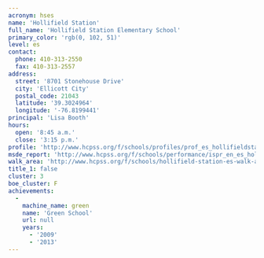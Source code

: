 ```yaml
---
acronym: hses
name: 'Hollifield Station'
full_name: 'Hollifield Station Elementary School'
primary_color: 'rgb(0, 102, 51)'
level: es
contact:
  phone: 410-313-2550
  fax: 410-313-2557
address:
  street: '8701 Stonehouse Drive'
  city: 'Ellicott City'
  postal_code: 21043
  latitude: '39.3024964'
  longitude: '-76.8199441'
principal: 'Lisa Booth'
hours:
  open: '8:45 a.m.'
  close: '3:15 p.m.'
profile: 'http://www.hcpss.org/f/schools/profiles/prof_es_hollifieldstation.pdf'
msde_report: 'http://www.hcpss.org/f/schools/performance/ispr_en_es_hollifieldstation.pdf'
walk_area: 'http://www.hcpss.org/f/schools/hollifield-station-es-walk-area.pdf'
title_1: false
cluster: 3
boe_cluster: F
achievements:
  -
    machine_name: green
    name: 'Green School'
    url: null
    years:
      - '2009'
      - '2013'
---
```

